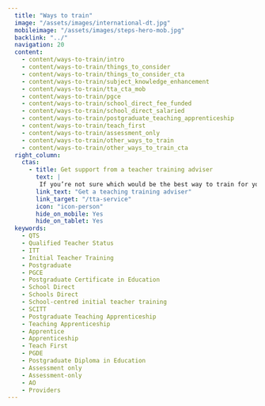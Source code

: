 ```yaml
---
  title: "Ways to train"
  image: "/assets/images/international-dt.jpg"
  mobileimage: "/assets/images/steps-hero-mob.jpg"
  backlink: "../"	
  navigation: 20
  content:
    - content/ways-to-train/intro
    - content/ways-to-train/things_to_consider
    - content/ways-to-train/things_to_consider_cta
    - content/ways-to-train/subject_knowledge_enhancement
    - content/ways-to-train/tta_cta_mob
    - content/ways-to-train/pgce
    - content/ways-to-train/school_direct_fee_funded
    - content/ways-to-train/school_direct_salaried
    - content/ways-to-train/postgraduate_teaching_apprenticeship
    - content/ways-to-train/teach_first
    - content/ways-to-train/assessment_only
    - content/ways-to-train/other_ways_to_train
    - content/ways-to-train/other_ways_to_train_cta
  right_column:
    ctas:
      - title: Get support from a teacher training adviser
        text: |
         If you’re not sure which would be the best way to train for you, you can get personalised support from a teacher training adviser.
        link_text: "Get a teaching training adviser"
        link_target: "/tta-service"
        icon: "icon-person"
        hide_on_mobile: Yes
        hide_on_tablet: Yes
  keywords:
    - QTS
    - Qualified Teacher Status
    - ITT
    - Initial Teacher Training
    - Postgraduate
    - PGCE
    - Postgraduate Certificate in Education
    - School Direct
    - Schools Direct
    - School-centred initial teacher training
    - SCITT
    - Postgraduate Teaching Apprenticeship
    - Teaching Apprenticeship
    - Apprentice
    - Apprenticeship
    - Teach First
    - PGDE
    - Postgraduate Diploma in Education
    - Assessment only
    - Assessment-only
    - AO
    - Providers
---
```

